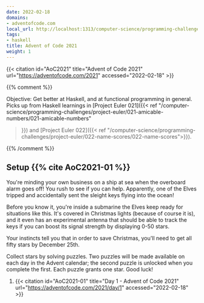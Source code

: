 ```yaml
---
date: 2022-02-18
domains:
- adventofcode.com
local_url: http://localhost:1313/computer-science/programming-challenges/advent-of-code/2021/
tags:
- haskell
title: Advent of Code 2021
weight: 1
---
```


{{< citation
  id="AoC2021"
  title="Advent of Code 2021"
  url="https://adventofcode.com/2021"
  accessed="2022-02-18" >}}

{{% comment %}}

Objective: Get better at Haskell, and at functional programming in
general. Picks up from Haskell learnings in [Project Euler 021]({{< ref
"/computer-science/programming-challenges/project-euler/021-amicable-numbers/021-amicable-numbers"
>}}) and [Project Euler 022]({{< ref
"/computer-science/programming-challenges/project-euler/022-name-scores/022-name-scores">}}).

{{% /comment %}}

## Setup {{% cite AoC2021-01 %}}

You're minding your own business on a ship at sea when the overboard
alarm goes off! You rush to see if you can help. Apparently, one of the
Elves tripped and accidentally sent the sleight keys flying into the
ocean!

Before you know it, you're inside a submarine the Elves keep ready for
situations like this. It's covered in Christmas lights (because of
course it is), and it even has an experimental antenna that should be
able to track the keys if you can boost its signal strength by
displaying 0-50 stars.

Your instincts tell you that in order to save Christmas, you'll need to
get all fifty stars by December 25th.

Collect stars by solving puzzles. Two puzzles will be made available on
each day in the Advent calendar; the second puzzle is unlocked when you
complete the first. Each puzzle grants one star. Good luck!

1. {{< citation
  id="AoC2021-01"
  title="Day 1 - Advent of Code 2021"
  url="https://adventofcode.com/2021/day/1"
  accessed="2022-02-18" >}}
